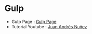 # Gulp

* Gulp Page : [Gulp Page](http://gulpjs.com/)
* Tutorial Youtube : [Juan Andrés Nuñez](https://www.youtube.com/playlist?list=PLM-Y_YQmMEqBscmoT5y_W91oUnr_D4ulf)
